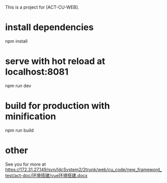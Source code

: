 This is a project for [ACT-CU-WEB].

# install dependencies
npm install

# serve with hot reload at localhost:8081
npm run dev

# build for production with minification
npm run build

# other
See you for more at https://172.31.27.149/svn/IdcSystem2/2trunk/web/cu_code/new_frameword_test/act-doc/环境搭建/vue环境搭建.docx